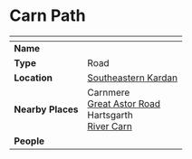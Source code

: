# Carn Path

| []() | |
| --- | --- |
| **Name** | |
| **Type** | Road |
| **Location** | [Southeastern Kardan](../regions/southeastern-kardan.md) |
| **Nearby Places** | Carnmere<br>[Great Astor Road](great-astor-road.md)<br>Hartsgarth<br>[River Carn](../topography/rivers-lakes/river-carn.md) |
| **People** | |
